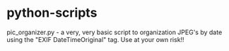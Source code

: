 # python-scripts
pic_organizer.py - a very, very basic script to organization JPEG's by date using the "EXIF DateTimeOriginal" tag. 
Use at your own risk!!
